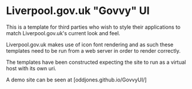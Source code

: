 Liverpool.gov.uk "Govvy" UI
===========================

This is a template for third parties who wish to style their applications to match Liverpool.gov.uk's current look and feel.

Liverpool.gov.uk makes use of icon font rendering and as such these templates need to be run from a web server in order to render correctly. 

The templates have been constructed expecting the site to run as a virtual host with its own uri.

A demo site can be seen at [oddjones.github.io/GovvyUI/]
